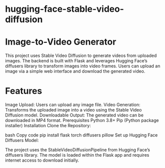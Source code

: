 # hugging-face-stable-video-diffusion
# Image-to-Video Generator
This project uses Stable Video Diffusion to generate videos from uploaded images. The backend is built with Flask and leverages Hugging Face’s diffusers library to transform images into video frames. Users can upload an image via a simple web interface and download the generated video.

# Features
Image Upload: Users can upload any image file.
Video Generation: Transforms the uploaded image into a video using the Stable Video Diffusion model.
Downloadable Output: The generated video can be downloaded in MP4 format.
Prerequisites
Python 3.8+
Pip (Python package installer)
Installation
Clone the Repository:

bash
Copy code
pip install flask torch diffusers pillow
Set up Hugging Face Diffusers Model:

The project uses the StableVideoDiffusionPipeline from Hugging Face’s diffusers library. The model is loaded within the Flask app and requires internet access to download initially.